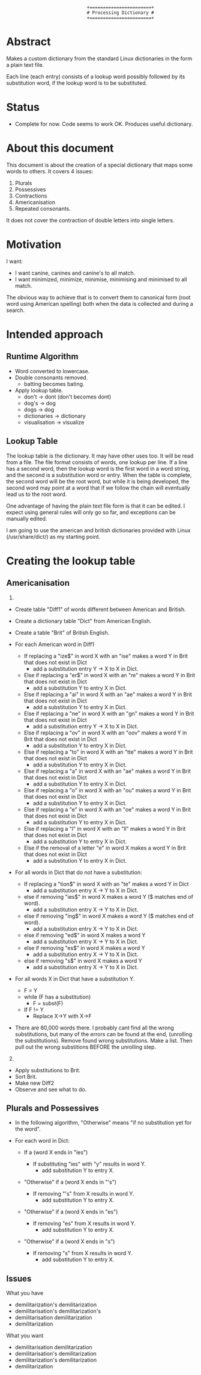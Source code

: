 								  +=======================+
								  #	Processing Dictionary #
								  +=======================+


Abstract
========

Makes a custom dictionary from the standard Linux dictionaries in the form a plain text file.  

Each line (each entry) consists of a lookup word possibly followed by
its substitution word, if the lookup word is to be substituted. 


Status
======
*	Complete for now.  Code seems to work OK.  Produces useful dictionary.


About this document
===================
This document is about the creation of a special dictionary that maps
some words to others.  It covers 4 issues:
1) Plurals
2) Possessives
3) Contractions
4) Americanisation
5) Repeated consonants.


It does not cover the contraction of double letters into single letters.


Motivation
==========

I want:
*	I want canine, canines and canine's to all match.
*	I want minimized, minimize, minimise, minimising and minimised to all match.

The obvious way to achieve that is to convert them to canonical form
(root word using American spelling) both when the data is collected and
during a search.


Intended approach
=================

Runtime Algorithm
-----------------
*	Word converted to lowercase.
*	Double consonants removed.
	*	batting becomes bating.
*	Apply lookup table.
	*	don't -> dont (don't becomes dont)
	*	dog's -> dog
	*	dogs -> dog
	*	dictionaries -> dictionary
	*	visualisation -> visualize

Lookup Table
------------
The lookup table is the dictionary.  It may have other uses too.
It will be read from a file.  The file format consists of words, one
lookup per
line.  If a line has a second word, then the lookup word is the first
word in a word string, and the second is a substitution word or entry.
When the table is complete, the second word will be the root word, but
while it is being developed, the second word may point at a word that if
we follow the chain will eventually lead us to the root word.

One advantage of having the plain text file form is that it can be
edited.  I expect using general rules will only go so far, and
exceptions can be manually edited.

I am going to use the american and british dictionaries provided with
Linux (/usr/share/dict/) as my starting point.


Creating the lookup table
=========================

Americanisation
---------------

1)
*	Create table "Diff1" of words different between American and British.
*	Create a dictionary table "Dict" from American English.
*	Create a table "Brit" of British English.

*	For each American word in Diff1
	*	If replacing a "ize$" in word X with an "ise" makes a word Y in Brit
			that does not exist in Dict
		*	add a substitution entry Y -> X to X in Dict. 
	*	Else if replacing a "er$" in word X with an "re" makes a word Y
			in Brit that does not exist in Dict
		*	add a substitution Y to entry X in Dict. 
	*	Else if replacing a "ai" in word X with an "ae" makes a word Y in Brit
			that does not exist in Dict
		*	add a substitution Y to entry X in Dict. 
	*	Else if replacing a "ne" in word X with an "gn" makes a word Y in Brit
			that does not exist in Dict
		*	add a substitution entry Y -> X to X in Dict. 
	*	Else if replacing a "ov" in word X with an "oov" makes a word Y in Brit
			that does not exist in Dict
		*	add a substitution Y to entry X in Dict. 
	*	Else if replacing a "to" in word X with an "tte" makes a word Y in Brit
			that does not exist in Dict
		*	add a substitution Y to entry X in Dict. 
	*	Else if replacing a "a" in word X with an "ae" makes a word Y in Brit
			that does not exist in Dict
		*	add a substitution Y to entry X in Dict. 
	*	Else if replacing a "o" in word X with an "ou" makes a word Y in Brit
			that does not exist in Dict
		*	add a substitution Y to entry X in Dict. 
	*	Else if replacing a "e" in word X with an "oe" makes a word Y in Brit
			that does not exist in Dict
		*	add a substitution Y to entry X in Dict. 
	*	Else if replacing a "l" in word X with an "ll" makes a word Y in Brit
			that does not exist in Dict
		*	add a substitution Y to entry X in Dict. 
	*	Else if the removal of a letter "e" in word X makes a word Y in Brit
			that does not exist in Dict
		*	add a substitution Y to entry X in Dict. 

*	For all words in Dict that do not have a substitution:
	*	If replacing a "tion$" in word X with an "te" makes a word Y in Dict
		*	add a substitution entry X -> Y to X in Dict. 
	*	else if removing "ies$" in word X makes a word Y  ($ matches end of word).
		*	add a substitution entry X -> Y to X in Dict. 
	*	else if removing "ing$" in word X makes a word Y  ($ matches end of word).
		*	add a substitution entry X -> Y to X in Dict. 
	*	else if removing "ed$" in word X makes a word Y
		*	add a substitution entry X -> Y to X in Dict. 
	*	else if removing "es$" in word X makes a word Y
		*	add a substitution entry X -> Y to X in Dict. 
	*	else if removing "s$" in word X makes a word Y
		*	add a substitution entry X -> Y to X in Dict. 

*	For all words X in Dict that have a substitution Y.
	*	F = Y
	*	while (F has a substitution)
		*	F = subst(F)
	*	If F != Y
		*	Replace X->Y with X->F

*	There are 60,000 words there.  I probably cant find all the wrong
	substitutions, but many of the errors can be found at
	the end, (unrolling the substitutions).  Remove found wrong
	substitutions.  Make a list.  Then pull out the wrong substitions
	BEFORE the unrolling step.


2)
*	Apply substitutions to Brit.
*	Sort Brit.
*	Make new Diff2
*	Observe and see what to do.


Plurals and Possessives
-----------------------

*	In the following algorithm, "Otherwise" means
	"if no substitution yet for the word".

*	For each word in Dict: 
	*	If a (word X ends in "ies")  
		*	If substituting "ies" with "y" results in word Y.
			*	add substitution Y to entry X.

	*	"Otherwise" if a (word X ends in "'s")  
		*	If removing "'s" from X results in word Y.
			*	add substitution Y to entry X.

	*	"Otherwise" if a (word X ends in "es")  
		*	If removing "es" from X results in word Y.
			*	add substitution Y to entry X.

	*	"Otherwise" if a (word X ends in "s")  
		*	If removing "s" from X results in word Y.
			*	add substitution Y to entry X.

Issues
-------

What you have
*	demilitarization's demilitarization
*	demilitarisation's demilitarization's
*	demilitarisation demilitarization
*	demilitarization

What you want
*	demilitarisation   demilitarization
*	demilitarisation's demilitarization
*	demilitarization's demilitarization
*	demilitarization
